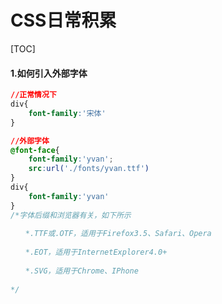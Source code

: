 # CSS日常积累

[TOC]



#### 1.如何引入外部字体

```css
//正常情况下
div{
	font-family:'宋体'
}

//外部字体
@font-face{
    font-family:'yvan';
    src:url('./fonts/yvan.ttf')
}
div{
    font-family:'yvan'
}
/*字体后缀和浏览器有关，如下所示
 
　　*.TTF或.OTF，适用于Firefox3.5、Safari、Opera
 
　　*.EOT，适用于InternetExplorer4.0+
 
　　*.SVG，适用于Chrome、IPhone
 
*/
```

